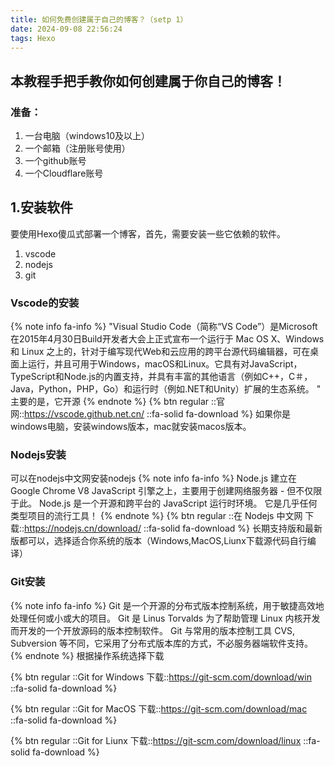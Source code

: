```yaml
---
title: 如何免费创建属于自己的博客？（setp 1）
date: 2024-09-08 22:56:24
tags: Hexo
---
```

## 本教程手把手教你如何创建属于你自己的博客！
### 准备：
1. 一台电脑（windows10及以上）
2. 一个邮箱（注册账号使用）
3. 一个github账号
4. 一个Cloudflare账号

## 1.安装软件
要使用Hexo傻瓜式部署一个博客，首先，需要安装一些它依赖的软件。
1. vscode
2. nodejs
3. git

### Vscode的安装
{% note info fa-info %} 
"Visual Studio Code（简称“VS Code”）是Microsoft在2015年4月30日Build开发者大会上正式宣布一个运行于 Mac OS X、Windows和 Linux 之上的，针对于编写现代Web和云应用的跨平台源代码编辑器，可在桌面上运行，并且可用于Windows，macOS和Linux。它具有对JavaScript，TypeScript和Node.js的内置支持，并具有丰富的其他语言（例如C++，C＃，Java，Python，PHP，Go）和运行时（例如.NET和Unity）扩展的生态系统。 "
主要的是，它开源
{% endnote %}
{% btn regular ::官网::https://vscode.github.net.cn/ ::fa-solid fa-download %}
如果你是windows电脑，安装windows版本，mac就安装macos版本。

### Nodejs安装
可以在nodejs中文网安装nodejs
{% note info fa-info %} 
Node.js 建立在 Google Chrome V8 JavaScript 引擎之上，主要用于创建网络服务器 - 但不仅限于此。
Node.js 是一个开源和跨平台的 JavaScript 运行时环境。 它是几乎任何类型项目的流行工具！
{% endnote %}
{% btn regular ::在 Nodejs 中文网 下载::https://nodejs.cn/download/ ::fa-solid fa-download %}
长期支持版和最新版都可以，选择适合你系统的版本（Windows,MacOS,Liunx下载源代码自行编译）

### Git安装
{% note info fa-info %} 
Git 是一个开源的分布式版本控制系统，用于敏捷高效地处理任何或小或大的项目。
Git 是 Linus Torvalds 为了帮助管理 Linux 内核开发而开发的一个开放源码的版本控制软件。
Git 与常用的版本控制工具 CVS, Subversion 等不同，它采用了分布式版本库的方式，不必服务器端软件支持。
{% endnote %}
根据操作系统选择下载  

{% btn regular ::Git for Windows 下载::https://git-scm.com/download/win ::fa-solid fa-download %}

{% btn regular ::Git for MacOS 下载::https://git-scm.com/download/mac ::fa-solid fa-download %}

{% btn regular ::Git for Liunx 下载::https://git-scm.com/download/linux ::fa-solid fa-download %}
